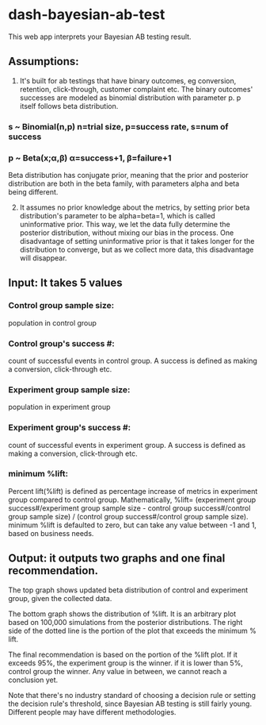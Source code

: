 # dash-bayesian-ab-test
This web app interprets your Bayesian AB testing result.  

## Assumptions:
1. It's built for ab testings that have binary outcomes, eg conversion, retention, click-through, customer complaint etc. The binary outcomes' successes are modeled as binomial distribution with parameter p. p itself follows beta distribution.

### s ~ Binomial(n,p)  n=trial size, p=success rate, s=num of success
### p ~ Beta(x;α,β)   α=success+1, β=failure+1

Beta distribution has conjugate prior, meaning that the prior and posterior distribution are both in the beta family, with parameters alpha and beta being different.

2. It assumes no prior knowledge about the metrics, by setting prior beta distribution's parameter to be alpha=beta=1, which is called uninformative prior. This way,  we let the data fully determine the posterior distribution, without mixing our bias in the process. One disadvantage of setting uninformative prior is that it takes longer for the distribution to converge, but as we collect more data, this disadvantage will disappear.


## Input: It takes 5 values

### Control group sample size:
population in control group

### Control group's success #:
count of successful events in control group. A success is defined as making a conversion, click-through etc.

### Experiment group sample size:
population in experiment group

### Experiment group's success #:
count of successful events in experiment group. A success is defined as making a conversion, click-through etc.

### minimum %lift:
Percent lift(%lift) is defined as percentage increase of metrics in experiment group compared to control group. Mathematically,
%lift= (experiment group success#/experiment group sample size - control group success#/control group sample size) / (control group success#/control group sample size).
minimum %lift is defaulted to zero, but can take any value between -1 and 1, based on business needs.

## Output: it outputs two graphs and one final recommendation.

The top graph shows updated beta distribution of control and experiment group, given the collected data.

The bottom graph shows the distribution of %lift. It is an arbitrary plot based on 100,000 simulations from the posterior distributions. The right side of the dotted line is the portion of the plot that exceeds the minimum % lift.

The final recommendation is based on the portion of the %lift plot.  If it exceeds 95%, the experiment group is the winner. if it is lower than 5%, control group the winner. Any value in between,  we cannot reach a conclusion yet.

Note that there's no industry standard of choosing a decision rule or setting the decision rule's threshold, since Bayesian AB testing is still fairly young.  Different people may have different methodologies.  
